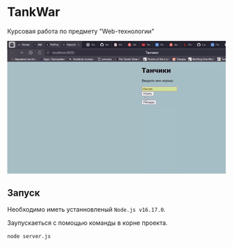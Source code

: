 # TankWar
Курсовая работа по предмету "Web-технологии"


![](gif/gif.gif)


## Запуск
Необходимо иметь устанновленый `Node.js v16.17.0`. 

Заупускаеться с помощью команды в корне проекта. 
```
node server.js
```

